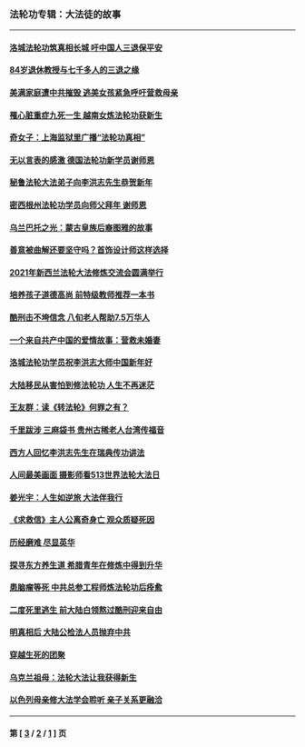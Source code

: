 ### 法轮功专辑：大法徒的故事
---
#### [洛城法轮功筑真相长城 吁中国人三退保平安](../../pages/nf1147481/n13892471.md?03150430) 
#### [84岁退休教授与七千多人的三退之缘](../../pages/nf1147481/n13796650.md?03150430) 
#### [美满家庭遭中共摧毁 逃美女孩紧急呼吁营救母亲](../../pages/nf1147481/n13792859.md?03150430) 
#### [罹心脏重症九死一生 越南女炼法轮功获新生](../../pages/nf1147481/n13732766.md?03150430) 
#### [奇女子：上海监狱里广播“法轮功真相”](../../pages/nf1147481/n13726443.md?03150430) 
#### [无以言表的感激 德国法轮功新学员谢师恩](../../pages/nf1147481/n13543790.md?03150430) 
#### [秘鲁法轮大法弟子向李洪志先生恭贺新年](../../pages/nf1147481/n13540182.md?03150430) 
#### [密西根州法轮功学员向师父拜年 谢师恩](../../pages/nf1147481/n13538183.md?03150430) 
#### [乌兰巴托之光：蒙古皇族后裔图雅的故事](../../pages/nf1147481/n13155759.md?03150430) 
#### [善意被曲解还要坚守吗？首饰设计师这样选择](../../pages/nf1147481/n13077575.md?03150430) 
#### [2021年新西兰法轮大法修炼交流会圆满举行](../../pages/nf1147481/n13033149.md?03150430) 
#### [培养孩子道德高尚 前特级教师推荐一本书](../../pages/nf1147481/n12938640.md?03150430) 
#### [酷刑击不垮信念 八旬老人帮助7.5万华人](../../pages/nf1147481/n12880712.md?03150430) 
#### [一个来自共产中国的爱情故事：营救未婚妻](../../pages/nf1147481/n12778386.md?03150430) 
#### [洛城法轮功学员祝李洪志大师中国新年好](../../pages/nf1147481/n12724685.md?03150430) 
#### [大陆移民从害怕到修法轮功 人生不再迷茫](../../pages/nf1147481/n12414325.md?03150430) 
#### [王友群：读《转法轮》何罪之有？](../../pages/nf1147481/n12408647.md?03150430) 
#### [千里跋涉 三麻袋书 贵州古稀老人台湾传福音](../../pages/nf1147481/n12198750.md?03150430) 
#### [西方人回忆李洪志先生在瑞典传功讲法](../../pages/nf1147481/n12099607.md?03150430) 
#### [人间最美画面 摄影师看513世界法轮大法日](../../pages/nf1147481/n12094118.md?03150430) 
#### [姜光宇：人生如逆旅 大法伴我行](../../pages/nf1147481/n12088664.md?03150430) 
#### [《求救信》主人公离奇身亡 观众质疑死因](../../pages/nf1147481/n11845215.md?03150430) 
#### [历经磨难 尽显英华](../../pages/nf1147481/n11723297.md?03150430) 
#### [探寻东方养生道 希腊青年在修炼中得到升华](../../pages/nf1147481/n11494502.md?03150430) 
#### [患脑瘤等死 中共总参工程师炼法轮功后痊愈](../../pages/nf1147481/n11466682.md?03150430) 
#### [二度死里逃生 前大陆白领熬过酷刑迎来自由](../../pages/nf1147481/n11368594.md?03150430) 
#### [明真相后 大陆公检法人员抛弃中共](../../pages/nf1147481/n11358618.md?03150430) 
#### [穿越生死的团聚](../../pages/nf1147481/n11258922.md?03150430) 
#### [乌克兰祖母：法轮大法让我获得新生](../../pages/nf1147481/n11269457.md?03150430) 
#### [以色列母亲修大法学会聆听 亲子关系更融洽](../../pages/nf1147481/n11268195.md?03150430) 

---
#### 第 [ [3](./3.md?03150430) / [2](./2.md?03150430) / [1](./1.md?03150430) ] 页
